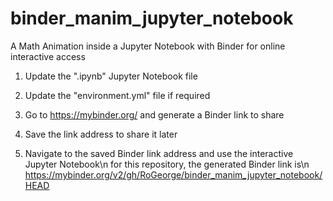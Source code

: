 # binder_manim_jupyter_notebook
A Math Animation inside a Jupyter Notebook with Binder for online interactive access

1. Update the ".ipynb" Jupyter Notebook file
2. Update the "environment.yml" file if required
3. Go to https://mybinder.org/ and generate a Binder link to share
4. Save the link address to share it later

5. Navigate to the saved Binder link address and use the interactive Jupyter Notebook\n
        for this repository, the generated Binder link is\n
        https://mybinder.org/v2/gh/RoGeorge/binder_manim_jupyter_notebook/HEAD
